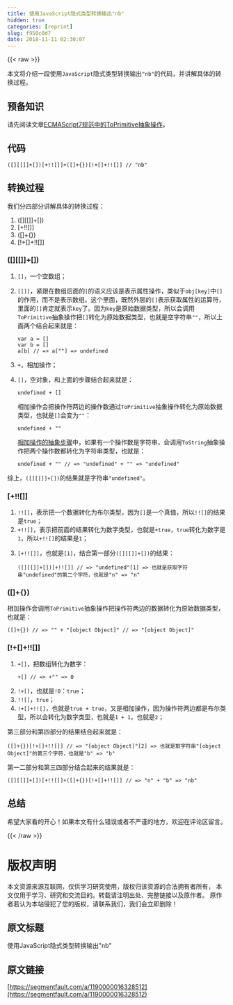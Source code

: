 ```yaml
---
title: 使用JavaScript隐式类型转换输出"nb"
hidden: true
categories: [reprint]
slug: f950c0d7
date: 2018-11-11 02:30:07
---
```


{{< raw >}}
<p>&#x672C;&#x6587;&#x5C06;&#x4ECB;&#x7ECD;&#x4E00;&#x6BB5;&#x4F7F;&#x7528;<code>JavaScript</code>&#x9690;&#x5F0F;&#x7C7B;&#x578B;&#x8F6C;&#x6362;&#x8F93;&#x51FA;<code>&quot;nb&quot;</code>&#x7684;&#x4EE3;&#x7801;&#xFF0C;&#x5E76;&#x8BB2;&#x89E3;&#x5177;&#x4F53;&#x7684;&#x8F6C;&#x6362;&#x8FC7;&#x7A0B;&#x3002;</p><h2 id="articleHeader0">&#x9884;&#x5907;&#x77E5;&#x8BC6;</h2><p>&#x8BF7;&#x5148;&#x9605;&#x8BFB;&#x6587;&#x7AE0;<a href="https://segmentfault.com/a/1190000016325587">ECMAScript7&#x89C4;&#x8303;&#x4E2D;&#x7684;ToPrimitive&#x62BD;&#x8C61;&#x64CD;&#x4F5C;</a>&#x3002;</p><h2 id="articleHeader1">&#x4EE3;&#x7801;</h2><div class="widget-codetool" style="display:none"><div class="widget-codetool--inner"><span class="selectCode code-tool" data-toggle="tooltip" data-placement="top" title="" data-original-title="&#x5168;&#x9009;"></span> <span type="button" class="copyCode code-tool" data-toggle="tooltip" data-placement="top" data-clipboard-text="([][[]]+[])[+!![]]+([]+{})[!+[]+!![]] // &quot;nb&quot;" title="" data-original-title="&#x590D;&#x5236;"></span> <span type="button" class="saveToNote code-tool" data-toggle="tooltip" data-placement="top" title="" data-original-title="&#x653E;&#x8FDB;&#x7B14;&#x8BB0;"></span></div></div><pre class="hljs prolog"><code style="word-break:break-word;white-space:initial">([][[]]+[])[+!![]]+([]+{})[!+[]+!![]] // <span class="hljs-string">&quot;nb&quot;</span></code></pre><h2 id="articleHeader2">&#x8F6C;&#x6362;&#x8FC7;&#x7A0B;</h2><p>&#x6211;&#x4EEC;&#x5206;&#x56DB;&#x90E8;&#x5206;&#x8BB2;&#x89E3;&#x5177;&#x4F53;&#x7684;&#x8F6C;&#x6362;&#x8FC7;&#x7A0B;&#xFF1A;</p><ol><li>([][[]]+[])</li><li>[+!![]]</li><li>([]+{})</li><li>[!+[]+!![]]</li></ol><h3 id="articleHeader3">([][[]]+[])</h3><ol><li><code>[]</code>&#xFF0C;&#x4E00;&#x4E2A;&#x7A7A;&#x6570;&#x7EC4;&#xFF1B;</li><li><p><code>[[]]</code>&#xFF0C;&#x7D27;&#x8DDF;&#x5728;&#x6570;&#x7EC4;&#x540E;&#x9762;&#x7684;<code>[</code>&#x7684;&#x8BED;&#x4E49;&#x5E94;&#x8BE5;&#x662F;&#x8868;&#x793A;&#x5C5E;&#x6027;&#x64CD;&#x4F5C;&#xFF0C;&#x7C7B;&#x4F3C;&#x4E8E;<code>obj[key]</code>&#x4E2D;<code>[]</code>&#x7684;&#x4F5C;&#x7528;&#xFF0C;&#x800C;&#x4E0D;&#x662F;&#x8868;&#x793A;&#x6570;&#x7EC4;&#x3002;&#x8FD9;&#x4E2A;&#x91CC;&#x9762;&#xFF0C;&#x65E2;&#x7136;&#x5916;&#x5C42;&#x7684;<code>[]</code>&#x8868;&#x793A;&#x83B7;&#x53D6;&#x5C5E;&#x6027;&#x7684;&#x8FD0;&#x7B97;&#x7B26;&#xFF0C;&#x91CC;&#x9762;&#x7684;<code>[]</code>&#x80AF;&#x5B9A;&#x5C31;&#x8868;&#x793A;<code>key</code>&#x4E86;&#x3002;&#x56E0;&#x4E3A;<code>key</code>&#x662F;&#x539F;&#x59CB;&#x6570;&#x636E;&#x7C7B;&#x578B;&#xFF0C;&#x6240;&#x4EE5;&#x4F1A;&#x8C03;&#x7528;<code>ToPrimitive</code>&#x62BD;&#x8C61;&#x64CD;&#x4F5C;&#x628A;<code>[]</code>&#x8F6C;&#x5316;&#x4E3A;&#x539F;&#x59CB;&#x6570;&#x636E;&#x7C7B;&#x578B;&#xFF0C;&#x4E5F;&#x5C31;&#x662F;&#x7A7A;&#x5B57;&#x7B26;&#x4E32;<code>&quot;&quot;</code>&#xFF0C;&#x6240;&#x4EE5;&#x4E0A;&#x9762;&#x4E24;&#x4E2A;&#x7ED3;&#x5408;&#x8D77;&#x6765;&#x5C31;&#x662F;&#xFF1A;</p><div class="widget-codetool" style="display:none"><div class="widget-codetool--inner"><span class="selectCode code-tool" data-toggle="tooltip" data-placement="top" title="" data-original-title="&#x5168;&#x9009;"></span> <span type="button" class="copyCode code-tool" data-toggle="tooltip" data-placement="top" data-clipboard-text="var a = []
var b = []
a[b] // =&gt; a[&quot;&quot;] =&gt; undefined" title="" data-original-title="&#x590D;&#x5236;"></span> <span type="button" class="saveToNote code-tool" data-toggle="tooltip" data-placement="top" title="" data-original-title="&#x653E;&#x8FDB;&#x7B14;&#x8BB0;"></span></div></div><pre class="hljs stylus"><code><span class="hljs-selector-tag">var</span> <span class="hljs-selector-tag">a</span> = []
<span class="hljs-selector-tag">var</span> <span class="hljs-selector-tag">b</span> = []
<span class="hljs-selector-tag">a</span>[b] <span class="hljs-comment">// =&gt; a[&quot;&quot;] =&gt; undefined</span></code></pre></li><li><code>+</code>&#xFF0C;&#x76F8;&#x52A0;&#x64CD;&#x4F5C;&#xFF1B;</li><li><p><code>[]</code>&#xFF0C;&#x7A7A;&#x5BF9;&#x8C61;&#xFF0C;&#x548C;&#x4E0A;&#x9762;&#x7684;&#x6B65;&#x9AA4;&#x7ED3;&#x5408;&#x8D77;&#x6765;&#x5C31;&#x662F;&#xFF1A;</p><div class="widget-codetool" style="display:none"><div class="widget-codetool--inner"><span class="selectCode code-tool" data-toggle="tooltip" data-placement="top" title="" data-original-title="&#x5168;&#x9009;"></span> <span type="button" class="copyCode code-tool" data-toggle="tooltip" data-placement="top" data-clipboard-text="undefined + []" title="" data-original-title="&#x590D;&#x5236;"></span> <span type="button" class="saveToNote code-tool" data-toggle="tooltip" data-placement="top" title="" data-original-title="&#x653E;&#x8FDB;&#x7B14;&#x8BB0;"></span></div></div><pre class="hljs accesslog"><code style="word-break:break-word;white-space:initial">undefined + <span class="hljs-string">[]</span></code></pre><p>&#x76F8;&#x52A0;&#x64CD;&#x4F5C;&#x4F1A;&#x628A;&#x64CD;&#x4F5C;&#x7B26;&#x4E24;&#x8FB9;&#x7684;&#x64CD;&#x4F5C;&#x6570;&#x901A;&#x8FC7;<code>ToPrimitive</code>&#x62BD;&#x8C61;&#x64CD;&#x4F5C;&#x8F6C;&#x5316;&#x4E3A;&#x539F;&#x59CB;&#x6570;&#x636E;&#x7C7B;&#x578B;&#xFF0C;&#x4E5F;&#x5C31;&#x662F;<code>[]</code>&#x4F1A;&#x53D8;&#x4E3A;<code>&quot;&quot;</code>&#xFF1A;</p><div class="widget-codetool" style="display:none"><div class="widget-codetool--inner"><span class="selectCode code-tool" data-toggle="tooltip" data-placement="top" title="" data-original-title="&#x5168;&#x9009;"></span> <span type="button" class="copyCode code-tool" data-toggle="tooltip" data-placement="top" data-clipboard-text="undefined + &quot;&quot;" title="" data-original-title="&#x590D;&#x5236;"></span> <span type="button" class="saveToNote code-tool" data-toggle="tooltip" data-placement="top" title="" data-original-title="&#x653E;&#x8FDB;&#x7B14;&#x8BB0;"></span></div></div><pre class="hljs actionscript"><code style="word-break:break-word;white-space:initial"><span class="hljs-literal">undefined</span> + <span class="hljs-string">&quot;&quot;</span></code></pre><p><a href="http://www.ecma-international.org/ecma-262/7.0/#sec-addition-operator-plus-runtime-semantics-evaluation" rel="nofollow noreferrer" target="_blank">&#x76F8;&#x52A0;&#x64CD;&#x4F5C;&#x7684;&#x62BD;&#x8C61;&#x6B65;&#x9AA4;</a>&#x4E2D;&#xFF0C;&#x5982;&#x679C;&#x6709;&#x4E00;&#x4E2A;&#x64CD;&#x4F5C;&#x6570;&#x662F;&#x5B57;&#x7B26;&#x4E32;&#xFF0C;&#x4F1A;&#x8C03;&#x7528;<code>ToString</code>&#x62BD;&#x8C61;&#x64CD;&#x4F5C;&#x628A;&#x4E24;&#x4E2A;&#x64CD;&#x4F5C;&#x6570;&#x90FD;&#x8F6C;&#x5316;&#x4E3A;&#x5B57;&#x7B26;&#x4E32;&#x7C7B;&#x578B;&#xFF0C;&#x4E5F;&#x5C31;&#x662F;&#xFF1A;</p><div class="widget-codetool" style="display:none"><div class="widget-codetool--inner"><span class="selectCode code-tool" data-toggle="tooltip" data-placement="top" title="" data-original-title="&#x5168;&#x9009;"></span> <span type="button" class="copyCode code-tool" data-toggle="tooltip" data-placement="top" data-clipboard-text="undefined + &quot;&quot; // =&gt; &quot;undefined&quot; + &quot;&quot; =&gt; &quot;undefined&quot;" title="" data-original-title="&#x590D;&#x5236;"></span> <span type="button" class="saveToNote code-tool" data-toggle="tooltip" data-placement="top" title="" data-original-title="&#x653E;&#x8FDB;&#x7B14;&#x8BB0;"></span></div></div><pre class="hljs coq"><code style="word-break:break-word;white-space:initial">undefined + <span class="hljs-string">&quot;&quot;</span> // =&gt; <span class="hljs-string">&quot;undefined&quot;</span> + <span class="hljs-string">&quot;&quot;</span> =&gt; <span class="hljs-string">&quot;undefined&quot;</span></code></pre></li></ol><p>&#x7EFC;&#x4E0A;&#xFF0C;<code>([][[]]+[])</code>&#x7684;&#x7ED3;&#x679C;&#x5C31;&#x662F;&#x5B57;&#x7B26;&#x4E32;<code>&quot;undefined&quot;</code>&#x3002;</p><h3 id="articleHeader4">[+!![]]</h3><ol><li><code>!![]</code>&#xFF0C;&#x8868;&#x793A;&#x628A;&#x4E00;&#x4E2A;&#x6570;&#x636E;&#x8F6C;&#x5316;&#x4E3A;&#x5E03;&#x5C14;&#x7C7B;&#x578B;&#xFF0C;&#x56E0;&#x4E3A;<code>[]</code>&#x662F;&#x4E00;&#x4E2A;&#x771F;&#x503C;&#xFF0C;&#x6240;&#x4EE5;<code>!![]</code>&#x7684;&#x7ED3;&#x679C;&#x662F;<code>true</code>&#xFF1B;</li><li><code>+!![]</code>&#xFF0C;&#x8868;&#x793A;&#x628A;&#x524D;&#x9762;&#x7684;&#x7ED3;&#x679C;&#x8F6C;&#x5316;&#x4E3A;&#x6570;&#x5B57;&#x7C7B;&#x578B;&#xFF0C;&#x4E5F;&#x5C31;&#x662F;<code>+true</code>&#xFF0C;<code>true</code>&#x8F6C;&#x5316;&#x4E3A;&#x6570;&#x5B57;&#x662F;<code>1</code>&#xFF0C;&#x6240;&#x4EE5;<code>+!![]</code>&#x7684;&#x7ED3;&#x679C;&#x662F;<code>1</code>&#xFF1B;</li><li><p><code>[+!![]]</code>&#xFF0C;&#x4E5F;&#x5C31;&#x662F;<code>[1]</code>&#xFF0C;&#x7ED3;&#x5408;&#x7B2C;&#x4E00;&#x90E8;&#x5206;<code>([][[]]+[])</code>&#x7684;&#x7ED3;&#x679C;&#xFF1A;</p><div class="widget-codetool" style="display:none"><div class="widget-codetool--inner"><span class="selectCode code-tool" data-toggle="tooltip" data-placement="top" title="" data-original-title="&#x5168;&#x9009;"></span> <span type="button" class="copyCode code-tool" data-toggle="tooltip" data-placement="top" data-clipboard-text="([][[]]+[])[+!![]] // =&gt; &quot;undefined&quot;[1] =&gt; &#x4E5F;&#x5C31;&#x662F;&#x83B7;&#x53D6;&#x5B57;&#x7B26;&#x4E32;&quot;undefined&quot;&#x7684;&#x7B2C;&#x4E8C;&#x4E2A;&#x5B57;&#x7B26;&#xFF0C;&#x4E5F;&#x5C31;&#x662F;&quot;n&quot; =&gt; &quot;n&quot;" title="" data-original-title="&#x590D;&#x5236;"></span> <span type="button" class="saveToNote code-tool" data-toggle="tooltip" data-placement="top" title="" data-original-title="&#x653E;&#x8FDB;&#x7B14;&#x8BB0;"></span></div></div><pre class="hljs prolog"><code style="word-break:break-word;white-space:initial">([][[]]+[])[+!![]] // =&gt; <span class="hljs-string">&quot;undefined&quot;</span>[<span class="hljs-number">1</span>] =&gt; &#x4E5F;&#x5C31;&#x662F;&#x83B7;&#x53D6;&#x5B57;&#x7B26;&#x4E32;<span class="hljs-string">&quot;undefined&quot;</span>&#x7684;&#x7B2C;&#x4E8C;&#x4E2A;&#x5B57;&#x7B26;&#xFF0C;&#x4E5F;&#x5C31;&#x662F;<span class="hljs-string">&quot;n&quot;</span> =&gt; <span class="hljs-string">&quot;n&quot;</span></code></pre></li></ol><h3 id="articleHeader5">([]+{})</h3><p>&#x76F8;&#x52A0;&#x64CD;&#x4F5C;&#x4F1A;&#x8C03;&#x7528;<code>ToPrimitive</code>&#x62BD;&#x8C61;&#x64CD;&#x4F5C;&#x628A;&#x64CD;&#x4F5C;&#x7B26;&#x4E24;&#x8FB9;&#x7684;&#x6570;&#x636E;&#x8F6C;&#x5316;&#x4E3A;&#x539F;&#x59CB;&#x6570;&#x636E;&#x7C7B;&#x578B;&#xFF0C;&#x4E5F;&#x5C31;&#x662F;&#xFF1A;</p><div class="widget-codetool" style="display:none"><div class="widget-codetool--inner"><span class="selectCode code-tool" data-toggle="tooltip" data-placement="top" title="" data-original-title="&#x5168;&#x9009;"></span> <span type="button" class="copyCode code-tool" data-toggle="tooltip" data-placement="top" data-clipboard-text="([]+{}) // =&gt; &quot;&quot; + &quot;[object Object]&quot; // =&gt; &quot;[object Object]&quot;" title="" data-original-title="&#x590D;&#x5236;"></span> <span type="button" class="saveToNote code-tool" data-toggle="tooltip" data-placement="top" title="" data-original-title="&#x653E;&#x8FDB;&#x7B14;&#x8BB0;"></span></div></div><pre class="hljs awk"><code style="word-break:break-word;white-space:initial">([]+{}) <span class="hljs-regexp">//</span> =&gt; <span class="hljs-string">&quot;&quot;</span> + <span class="hljs-string">&quot;[object Object]&quot;</span> <span class="hljs-regexp">//</span> =&gt; <span class="hljs-string">&quot;[object Object]&quot;</span></code></pre><h3 id="articleHeader6">[!+[]+!![]]</h3><ol><li><p><code>+[]</code>&#xFF0C;&#x628A;&#x6570;&#x7EC4;&#x8F6C;&#x5316;&#x4E3A;&#x6570;&#x5B57;&#xFF1A;</p><div class="widget-codetool" style="display:none"><div class="widget-codetool--inner"><span class="selectCode code-tool" data-toggle="tooltip" data-placement="top" title="" data-original-title="&#x5168;&#x9009;"></span> <span type="button" class="copyCode code-tool" data-toggle="tooltip" data-placement="top" data-clipboard-text="+[] // =&gt; +&quot;&quot; =&gt; 0" title="" data-original-title="&#x590D;&#x5236;"></span> <span type="button" class="saveToNote code-tool" data-toggle="tooltip" data-placement="top" title="" data-original-title="&#x653E;&#x8FDB;&#x7B14;&#x8BB0;"></span></div></div><pre class="hljs coq"><code style="word-break:break-word;white-space:initial">+[] // =&gt; +<span class="hljs-string">&quot;&quot;</span> =&gt; <span class="hljs-number">0</span></code></pre></li><li><code>!+[]</code>&#xFF0C;&#x4E5F;&#x5C31;&#x662F;<code>!0</code>&#xFF1A;<code>true</code>&#xFF1B;</li><li><code>!![]</code>&#xFF0C;<code>true</code>&#xFF1B;</li><li><code>!+[]+!![]</code>&#xFF0C;&#x4E5F;&#x5C31;&#x662F;<code>true + true</code>&#xFF0C;&#x53C8;&#x662F;&#x76F8;&#x52A0;&#x64CD;&#x4F5C;&#xFF0C;&#x56E0;&#x4E3A;&#x64CD;&#x4F5C;&#x7B26;&#x4E24;&#x8FB9;&#x90FD;&#x662F;&#x5E03;&#x5C14;&#x7C7B;&#x578B;&#xFF0C;&#x6240;&#x4EE5;&#x4F1A;&#x8F6C;&#x5316;&#x4E3A;&#x6570;&#x5B57;&#x7C7B;&#x578B;&#xFF0C;&#x4E5F;&#x5C31;&#x662F;<code>1 + 1</code>&#xFF0C;&#x4E5F;&#x5C31;&#x662F;<code>2</code>&#xFF1B;</li></ol><p>&#x7B2C;&#x4E09;&#x90E8;&#x5206;&#x548C;&#x7B2C;&#x56DB;&#x90E8;&#x5206;&#x7684;&#x7ED3;&#x679C;&#x7ED3;&#x5408;&#x8D77;&#x6765;&#x5C31;&#x662F;&#xFF1A;</p><div class="widget-codetool" style="display:none"><div class="widget-codetool--inner"><span class="selectCode code-tool" data-toggle="tooltip" data-placement="top" title="" data-original-title="&#x5168;&#x9009;"></span> <span type="button" class="copyCode code-tool" data-toggle="tooltip" data-placement="top" data-clipboard-text="([]+{})[!+[]+!![]] // =&gt; &quot;[object Object]&quot;[2] =&gt; &#x4E5F;&#x5C31;&#x662F;&#x53D6;&#x5B57;&#x7B26;&#x4E32;&quot;[object Object]&quot;&#x7684;&#x7B2C;&#x4E09;&#x4E2A;&#x5B57;&#x7B26;&#xFF0C;&#x4E5F;&#x5C31;&#x662F;&quot;b&quot; =&gt; &quot;b&quot;" title="" data-original-title="&#x590D;&#x5236;"></span> <span type="button" class="saveToNote code-tool" data-toggle="tooltip" data-placement="top" title="" data-original-title="&#x653E;&#x8FDB;&#x7B14;&#x8BB0;"></span></div></div><pre class="hljs prolog"><code style="word-break:break-word;white-space:initial">([]+{})[!+[]+!![]] // =&gt; <span class="hljs-string">&quot;[object Object]&quot;</span>[<span class="hljs-number">2</span>] =&gt; &#x4E5F;&#x5C31;&#x662F;&#x53D6;&#x5B57;&#x7B26;&#x4E32;<span class="hljs-string">&quot;[object Object]&quot;</span>&#x7684;&#x7B2C;&#x4E09;&#x4E2A;&#x5B57;&#x7B26;&#xFF0C;&#x4E5F;&#x5C31;&#x662F;<span class="hljs-string">&quot;b&quot;</span> =&gt; <span class="hljs-string">&quot;b&quot;</span></code></pre><p>&#x7B2C;&#x4E00;&#x4E8C;&#x90E8;&#x5206;&#x548C;&#x7B2C;&#x4E09;&#x56DB;&#x90E8;&#x5206;&#x7ED3;&#x5408;&#x8D77;&#x6765;&#x7684;&#x7ED3;&#x679C;&#x5C31;&#x662F;&#xFF1A;</p><div class="widget-codetool" style="display:none"><div class="widget-codetool--inner"><span class="selectCode code-tool" data-toggle="tooltip" data-placement="top" title="" data-original-title="&#x5168;&#x9009;"></span> <span type="button" class="copyCode code-tool" data-toggle="tooltip" data-placement="top" data-clipboard-text="([][[]]+[])[+!![]]+([]+{})[!+[]+!![]] // =&gt; &quot;n&quot; + &quot;b&quot; =&gt; &quot;nb&quot;" title="" data-original-title="&#x590D;&#x5236;"></span> <span type="button" class="saveToNote code-tool" data-toggle="tooltip" data-placement="top" title="" data-original-title="&#x653E;&#x8FDB;&#x7B14;&#x8BB0;"></span></div></div><pre class="hljs prolog"><code style="word-break:break-word;white-space:initial">([][[]]+[])[+!![]]+([]+{})[!+[]+!![]] // =&gt; <span class="hljs-string">&quot;n&quot;</span> + <span class="hljs-string">&quot;b&quot;</span> =&gt; <span class="hljs-string">&quot;nb&quot;</span></code></pre><h2 id="articleHeader7">&#x603B;&#x7ED3;</h2><p>&#x5E0C;&#x671B;&#x5927;&#x5BB6;&#x770B;&#x7684;&#x5F00;&#x5FC3;&#xFF01;&#x5982;&#x679C;&#x672C;&#x6587;&#x6709;&#x4EC0;&#x4E48;&#x9519;&#x8BEF;&#x6216;&#x8005;&#x4E0D;&#x4E25;&#x8C28;&#x7684;&#x5730;&#x65B9;&#xFF0C;&#x6B22;&#x8FCE;&#x5728;&#x8BC4;&#x8BBA;&#x533A;&#x7559;&#x8A00;&#x3002;</p>
{{< /raw >}}

# 版权声明
本文资源来源互联网，仅供学习研究使用，版权归该资源的合法拥有者所有，
本文仅用于学习、研究和交流目的。转载请注明出处、完整链接以及原作者。
原作者若认为本站侵犯了您的版权，请联系我们，我们会立即删除！

## 原文标题
使用JavaScript隐式类型转换输出"nb"

## 原文链接
[https://segmentfault.com/a/1190000016328512](https://segmentfault.com/a/1190000016328512)

